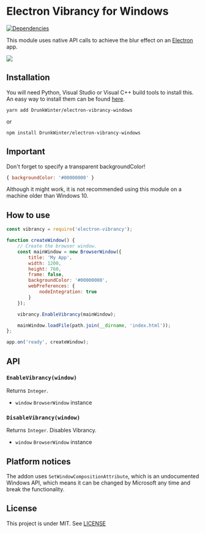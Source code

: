 # Electron Vibrancy for Windows

[![Dependencies](https://status.david-dm.org/gh/DrunkWinter/electron-vibrancy-windows.svg)](https://david-dm.org/DrunkWinter/electron-vibrancy-windows)

This module uses native API calls to achieve the blur effect on an [Electron](https://github.com/electron/electron) app.

![](http://i.imgur.com/0sRPzpn.png)

## Installation
You will need Python, Visual Studio or Visual C++ build tools to install this. An easy way to install them can be found [here](https://www.npmjs.com/package/windows-build-tools).

```shell script
yarn add DrunkWinter/electron-vibrancy-windows
```

or

```shell script
npm install DrunkWinter/electron-vibrancy-windows
```

## Important

Don't forget to specify a transparent backgroundColor!
```javascript 
{ backgroundColor: '#00000000' } 
```

Although it might work, it is not recommended using this module on a machine older than Windows 10.

## How to use

```javascript
const vibrancy = require('electron-vibrancy');

function createWindow() {
    // Create the browser window.
    const mainWindow = new BrowserWindow({
        title: 'My App',
        width: 1200,
        height: 760,
        frame: false,
        backgroundColor: '#00000000',
        webPreferences: {
            nodeIntegration: true
        }
    });

    vibrancy.EnableVibrancy(mainWindow);

    mainWindow.loadFile(path.join(__dirname, 'index.html'));
};

app.on('ready', createWindow);
```

## API

### `EnableVibrancy(window)`

Returns `Integer`.

* `window` `BrowserWindow` instance


### `DisableVibrancy(window)`

Returns `Integer`. Disables Vibrancy.

* `window` `BrowserWindow` instance


## Platform notices

The addon uses ```SetWindowCompositionAttribute```, which is an undocumented Windows API, which means it can be changed by Microsoft any time and break the functionality.


## License

This project is under MIT.
See [LICENSE](https://github.com/arkenthera/electron-vibrancy/blob/master/LICENSE)
